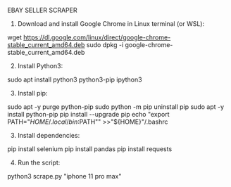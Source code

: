 
EBAY SELLER SCRAPER

1) Download and install Google Chrome in Linux terminal (or WSL): 

wget https://dl.google.com/linux/direct/google-chrome-stable_current_amd64.deb
sudo dpkg -i google-chrome-stable_current_amd64.deb


2) Install Python3:

sudo apt install python3 python3-pip ipython3

3) Install pip:

sudo apt -y purge python-pip
sudo python -m pip uninstall pip
sudo apt -y install python-pip
pip install --upgrade pip
echo "export PATH=\"${HOME}/.local/bin:$PATH\"" >>"${HOME}"/.bashrc

3) Install dependencies:

pip install selenium
pip install pandas
pip install requests

4) Run the script: 

python3 scrape.py "iphone 11 pro max"

